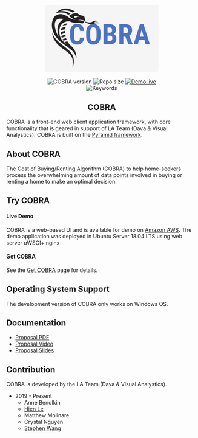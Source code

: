 <p align="center"><img width="300" src="./assets/imgs/cobralogo.png" alt="COBRA logo"></p>
<p align="center">
  <img src="https://img.shields.io/badge/cobra%20version-1.0.0-blue" alt="COBRA version">
  <img src="https://img.shields.io/badge/repo%20size-174MB-blue" alt="Repo size">
  <a href="http://ec2-54-183-131-70.us-west-1.compute.amazonaws.com/"><img src="https://img.shields.io/badge/demo-live-green" alt="Demo live"></a>
  <br>
  <img src="https://img.shields.io/badge/keywords-Python%2C%20D3%2C%20PyramidFramework-blue" alt="Keywords">
</p>
<h2 align="center">COBRA</h2>

COBRA is a front-end web client application framework, with core functionality that is geared in support of LA Team (Dava & Visual Analystics). COBRA is built on the [Pyramid framework](https://trypyramid.com/).

## About COBRA
The Cost of Buying/Renting Algorithm (COBRA) to help home-seekers process the overwhelming amount of data points involved in buying or renting a home to make an optimal decision.

## Try COBRA
#### Live Demo
COBRA is a web-based UI and is available for demo on [Amazon AWS](http://ec2-54-183-131-70.us-west-1.compute.amazonaws.com/).
The demo application was deployed in Ubuntu Server 18.04 LTS using web server uWSGI+ nginx

#### Get COBRA
See the [Get COBRA](https://github.com/hvan6/cobraproject/blob/master/GetCobra.md) page for details.

## Operating System Support
The development version of COBRA only works on Windows OS.

## Documentation
* [Proposal PDF](https://github.com/hvan6/cobraproject/blob/master/assets/docs/team25proposal.pdf)
* [Proposal Video](https://github.com/hvan6/cobraproject/blob/master/assets/docs/team25proposal.mp4)
* [Proposal Slides](https://github.com/hvan6/cobraproject/blob/master/assets/docs/team25slides.pdf)

## Contribution
COBRA is developed by the LA Team (Dava & Visual Analystics).
* 2019 - Present
  * Anne Benolkin
  * [Hien Le](https://github.com/hvan6)
  * Matthew Molinare
  * Crystal Nguyen
  * [Stephen Wang](http://stephenwang.me/)

